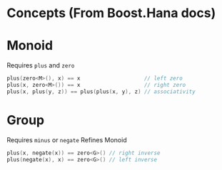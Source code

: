 # Concepts (From Boost.Hana docs)

# Monoid

Requires `plus` and `zero`

```cpp
plus(zero<M>(), x) == x                    // left zero
plus(x, zero<M>()) == x                    // right zero
plus(x, plus(y, z)) == plus(plus(x, y), z) // associativity
```

# Group

Requires `minus` or `negate`
Refines Monoid

```cpp
plus(x, negate(x)) == zero<G>() // right inverse
plus(negate(x), x) == zero<G>() // left inverse
```
